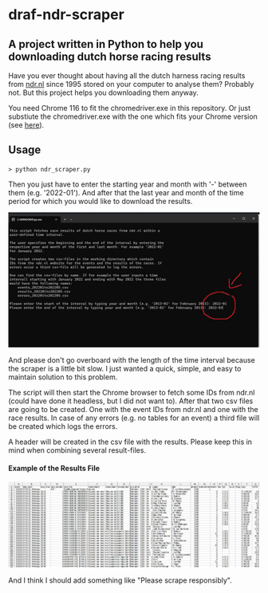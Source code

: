 # draf-ndr-scraper

## A project written in Python to help you downloading dutch horse racing results
Have you ever thought about having all the dutch harness racing results from [ndr.nl](https://ndr.nl/) since 1995 stored on your computer to analyse them? Probably not. But this project helps you downloading them anyway.

You need Chrome 116 to fit the chromedriver.exe in this repository. Or just substiute the chromedriver.exe with the one which fits your Chrome version (see [here](https://chromedriver.chromium.org/)). 


## Usage
```
> python ndr_scraper.py
```
Then you just have to enter the starting year and month with '-' between them (e.g. '2022-01'). And after that the last year and month of the time period for which you would like to download the results. 

![How To Run](how_to_run.jpg)

And please don't go overboard with the length of the time interval because the scraper is a little bit slow. I just wanted a quick, simple, and easy to maintain solution to this problem.

The script will then start the Chrome browser to fetch some IDs from ndr.nl (could have done it headless, but I did not want to). After that two csv files are going to be created.
One with the event IDs from ndr.nl and one with the race results. In case of any errors (e.g. no tables for an event) a third file will be created which logs the errors.

A header will be created in the csv file with the results. Please keep this in mind when combining several result-files.

#### Example of the Results File
![Example of file](example.jpg)

And I think I should add something like "Please scrape responsibly".

